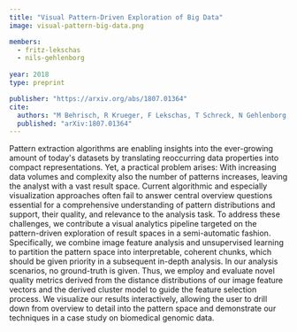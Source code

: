 ```yaml
---
title: "Visual Pattern-Driven Exploration of Big Data"
image: visual-pattern-big-data.png 

members:
  - fritz-lekschas
  - nils-gehlenborg
  
year: 2018
type: preprint

publisher: "https://arxiv.org/abs/1807.01364"
cite:
  authors: "M Behrisch, R Krueger, F Lekschas, T Schreck, N Gehlenborg, H Pfister"
  published: "arXiv:1807.01364"
---
```

Pattern extraction algorithms are enabling insights into the ever-growing amount of today's datasets by translating reoccurring data properties into compact representations. Yet, a practical problem arises: With increasing data volumes and complexity also the number of patterns increases, leaving the analyst with a vast result space. Current algorithmic and especially visualization approaches often fail to answer central overview questions essential for a comprehensive understanding of pattern distributions and support, their quality, and relevance to the analysis task. To address these challenges, we contribute a visual analytics pipeline targeted on the pattern-driven exploration of result spaces in a semi-automatic fashion. Specifically, we combine image feature analysis and unsupervised learning to partition the pattern space into interpretable, coherent chunks, which should be given priority in a subsequent in-depth analysis. In our analysis scenarios, no ground-truth is given. Thus, we employ and evaluate novel quality metrics derived from the distance distributions of our image feature vectors and the derived cluster model to guide the feature selection process. We visualize our results interactively, allowing the user to drill down from overview to detail into the pattern space and demonstrate our techniques in a case study on biomedical genomic data.
